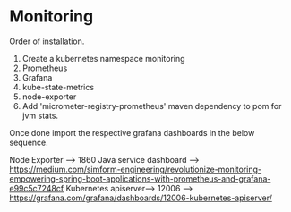 # Monitoring


Order of installation.

1. Create a kubernetes namespace  monitoring
2. Prometheus
3. Grafana
4. kube-state-metrics
5. node-exporter
6. Add 'micrometer-registry-prometheus' maven dependency to pom for jvm stats.

Once done import the respective grafana dashboards in the below sequence.

Node Exporter --> 1860
Java service dashboard --> https://medium.com/simform-engineering/revolutionize-monitoring-empowering-spring-boot-applications-with-prometheus-and-grafana-e99c5c7248cf
Kubernetes apiserver--> 12006 --> https://grafana.com/grafana/dashboards/12006-kubernetes-apiserver/




